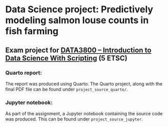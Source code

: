 # Data Science project: Predictively modeling salmon louse counts in fish farming
## Exam project for [DATA3800 – Introduction to Data Science With Scripting](https://student.oslomet.no/studier/-/studieinfo/emne/DATA3800/2023/H%C3%98ST) (5 ETSC)

### Quarto report:
The report was produced using Quarto. The Quarto project, along with the final PDF file can be found under `project_source_quarto/`.

### Jupyter notebook:
As part of the assignment, a Jupyter notebook containing the source code was produced. This can be found under `project_source_jupyter`.

